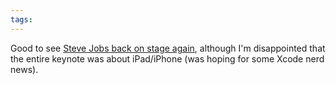 ```yaml
---
tags: 
---
```


Good to see [Steve Jobs back on stage again](http://www.engadget.com/2010/06/07/steve-jobs-live-from-wwdc-2010/), although I'm disappointed that the entire keynote was about iPad/iPhone (was hoping for some Xcode nerd news).
